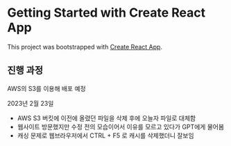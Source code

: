 # Getting Started with Create React App

This project was bootstrapped with [Create React App](https://github.com/facebook/create-react-app).

## 진행 과정

AWS의 S3를 이용해 배포 예정

2023년 2월 23일 
- AWS S3 버킷에 이전에 올렸던 파일을 삭제 후에 오늘자 파일로 대체함
- 웹사이트 방문했지만 수정 전의 모습이어서 이유를 모르고 있다가 GPT에게 물어봄
- 캐싱 문제로 웹브라우저에서 CTRL + F5 로 캐시를 삭제했더니 잘보임

